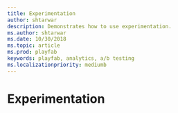 ```yaml
---
title: Experimentation
author: shtarwar
description: Demonstrates how to use experimentation.
ms.author: shtarwar
ms.date: 10/30/2018
ms.topic: article
ms.prod: playfab
keywords: playfab, analytics, a/b testing
ms.localizationpriority: mediumb
---
```


# Experimentation